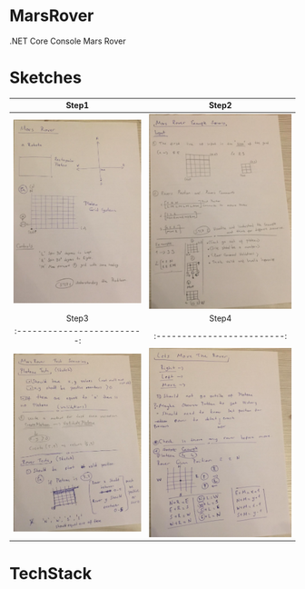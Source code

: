 # MarsRover
.NET Core Console Mars Rover

# Sketches
Step1                      |  Step2
:-------------------------:|:-------------------------:
![alt text](sketches/Step1.png) | ![alt text](sketches/Step2.png)
Step3                      |  Step4
:-------------------------:|:-------------------------:
![alt text](sketches/Step3.png) | ![alt text](sketches/Step4.png)

# TechStack
